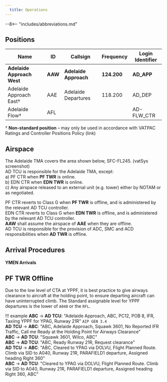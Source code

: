 ```yaml
---
  title: Operations
---
```


--8<-- "includes/abbreviations.md"

## Positions

| Name               | ID      | Callsign       | Frequency        | Login Identifier              |
| ------------------ | --------------| -------------- | ---------------- | --------------------------------------|
| **Adelaide Approach West**    |**AAW**| **Adelaide Approach**   | **124.200**         | **AD_APP**                                   |
| Adelaide Approach East†    |AAE| Adelaide Departures  | 118.200         | AD_DEP          |
| Adelaide Flow†        |AFL|                |          | AD-FLW_CTR                               |

† **Non-standard position** – may only be used in accordance with VATPAC Ratings and Controller Positions Policy (link)

## Airspace
The Adelaide TMA covers the area shown below, SFC-FL245. (vatSys screenshot)   
AD TCU is responsible for the Adelaide TMA, except:    
a) PF CTR when **PF TWR** is online.  
b) EDN CTR when **EDN TWR** is online.  
c) Any airspace released to an external unit (e.g. tower) either by NOTAM or as negotiated.

PF CTR reverts to Class G when **PF TWR** is offline, and is administered by the relevant AD TCU controller.    
EDN CTR reverts to Class G when **EDN TWR** is offline, and is administered by the relevant AD TCU controller.  
**AAW** shall assume the airspace of **AAE** when they are offline.  
AD TCU is responsible for the provision of ADC, SMC and ACD responsibilities when **AD TWR** is offline.

## Arrival Procedures
#### YMEN Arrivals

## PF TWR Offline
Due to the low level of CTA at YPPF, it is best practice to give airways clearance to aircraft at the holding point, to ensure departing aircraft can have uninterrupted climb. The Standard assignable level for YPPF departures is the lower of `A040` or the `RFL`.

!!! example
    **ABC** -> **AD TCU**: "Adelaide Approach, ABC, PC12, POB 8, IFR, Taxiing YPPF for YPAG, Runway 21R" `AIP GEN 3.4`  
    **AD TCU** -> **ABC**: "ABC, Adelaide Approach, Squawk 3601, No Reported IFR Traffic, Call me Ready at the Holding Point for Airways Clearance"  
    **ABC** -> **AD TCU**: "Squawk 3601, Wilco, ABC"  
    **ABC** -> **AD TCU**: "ABC, Ready Runway 21R, Request clearance"  
    **AD TCU** -> **ABC**: "ABC, Cleared to YPAG via DOLVU, Flight Planned Route. Climb via SID to A040, Runway 21R, PARAFIELD1 departure, Assigned heading Right 360"  
    **ABC** -> **AD TCU**: "Cleared to YPAG via DOLVU, Flight Planned Route. Climb via SID to A040, Runway 21R, PARAFIELD1 departure, Assigned heading Right 360, ABC" 
